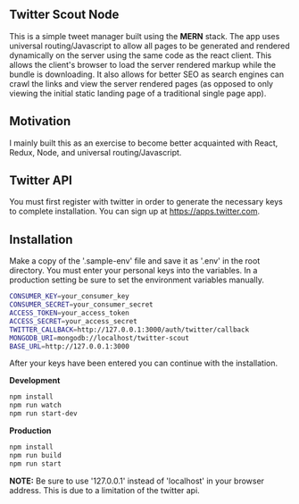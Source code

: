 ## Twitter Scout Node

This is a simple tweet manager built using the **MERN** stack. The app uses universal routing/Javascript to allow all pages to be generated and rendered dynamically on the server using the same code as the react client. This allows the client's browser to load the server rendered markup while the bundle is downloading. It also allows for better SEO as search engines can crawl the links and view the server rendered pages (as opposed to only viewing the initial static landing page of a traditional single page app).

## Motivation

I mainly built this as an exercise to become better acquainted with React, Redux, Node, and universal routing/Javascript.

## Twitter API

You must first register with twitter in order to generate the necessary keys to complete installation. You can sign up at <a href='https://apps.twitter.com'>https://apps.twitter.com</a>.

## Installation

Make a copy of the '.sample-env' file and save it as '.env' in the root directory. You must enter your personal keys into the variables. In a production setting be sure to set the environment variables manually.

```bash
CONSUMER_KEY=your_consumer_key
CONSUMER_SECRET=your_consumer_secret
ACCESS_TOKEN=your_access_token
ACCESS_SECRET=your_access_secret
TWITTER_CALLBACK=http://127.0.0.1:3000/auth/twitter/callback
MONGODB_URI=mongodb://localhost/twitter-scout
BASE_URL=http://127.0.0.1:3000
```

After your keys have been entered you can continue with the installation.

**Development**
```bash
npm install
npm run watch
npm run start-dev
```

**Production**
```bash
npm install
npm run build
npm run start
```



**NOTE:** Be sure to use '127.0.0.1' instead of 'localhost' in your browser address. This is due to a limitation of the twitter api.
